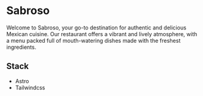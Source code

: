 # Sabroso

Welcome to Sabroso, your go-to destination for authentic and delicious Mexican cuisine. Our restaurant offers a vibrant and lively atmosphere, with a menu packed full of mouth-watering dishes made with the freshest ingredients.

## Stack

- Astro
- Tailwindcss
